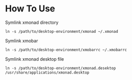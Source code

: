 How To Use
===========

Symlink xmonad directory
```
ln -s /path/to/desktop-environment/xmonad ~/.xmonad
```

Symlink xmobar
```
ln -s /path/to/desktop-environment/xmobarrc ~/.xmobarrc
```

Symlink xmonad desktop file
```
ln -s /path/to/desktop-environment/xmonad.desektop /usr/share/applications/xmonad.desktop
```